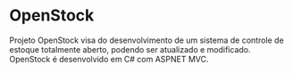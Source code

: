 # OpenStock
Projeto OpenStock visa do desenvolvimento de um sistema de controle de estoque totalmente aberto, podendo ser atualizado e modificado.
OpenStock é desenvolvido em C# com ASPNET MVC. 
